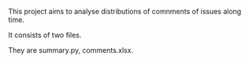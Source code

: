 This project aims to analyse distributions of comnments of issues along time.

It consists of two files.

They are summary.py, comments.xlsx.
